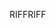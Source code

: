 <span data-ttu-id="17857-101">RIFF</span><span class="sxs-lookup"><span data-stu-id="17857-101">RIFF</span></span>